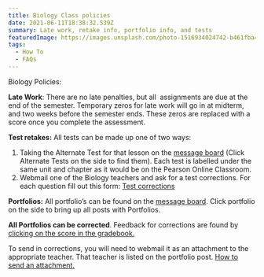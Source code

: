 ```yaml
---
title: Biology Class policies
date: 2021-06-11T18:38:32.539Z
summary: Late work, retake info, portfolio info, and tests
featuredImage: https://images.unsplash.com/photo-1516934024742-b461fba47600?ixid=MnwxMjA3fDB8MHxwaG90by1wYWdlfHx8fGVufDB8fHx8&ixlib=rb-1.2.1&auto=format&fit=crop&w=2134&q=80
tags:
  - How To
  - FAQs
---
```

Biology Policies:

**Late Work**: There are no late penalties, but all  assignments are due at the end of the semester. Temporary zeros for late work will go in at midterm, and two weeks before the semester ends. These zeros are replaced with a score once you complete the assessment. 

**Test retakes:** All tests can be made up one of two ways:

1. Taking the Alternate Test for that lesson on the [message board](https://mnca-biology-message-board.netlify.app/#) (Click Alternate Tests on the side to find them). Each test is labelled under the same unit and chapter as it would be on the Pearson Online Classroom.
2. Webmail one of the Biology teachers and ask for a test corrections. For each question fill out this form: [Test corrections](https://mnca-biology-message-board.netlify.app/posts/how-to-do-quiztest-corrections/) [](https://mnca-biology-message-board.netlify.app/posts/how-to-do-quiztest-corrections/)

**Portfolios:** All portfolio’s can be found on the [message board](https://mnca-biology-message-board.netlify.app/#). Click portfolio on the side to bring up all posts with Portfolios. 

**All Portfolios can be corrected**. Feedback for corrections are found by [clicking on the score in the gradebook.](https://mnca-biology-message-board.netlify.app/posts/how-to-see-feedback/)

To send in corrections, you will need to webmail it as an attachment to the appropriate teacher. That teacher is listed on the portfolio post. [How to send an attachment.](https://mnca-biology-message-board.netlify.app/posts/how-to-send-a-webmail-with-an-attachment/)